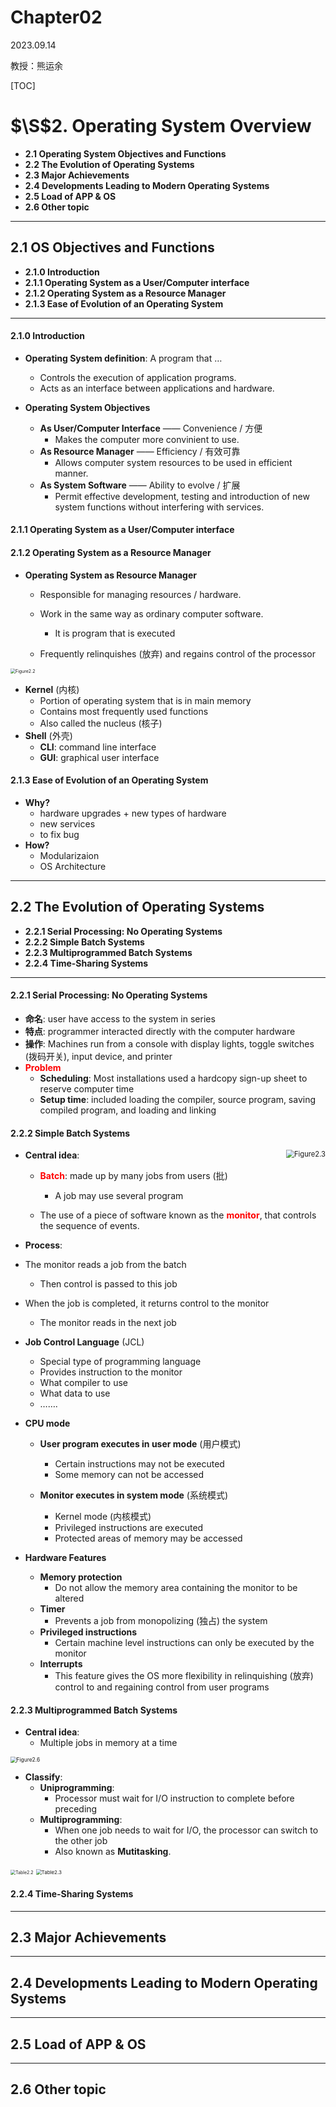 # Chapter02

2023.09.14

教授：熊运余



[TOC]

# $\S$2. Operating System Overview

* **2.1 Operating System Objectives and Functions**
* **2.2 The Evolution of Operating Systems**
* **2.3 Major Achievements**
* **2.4 Developments Leading to Modern Operating Systems**
* **2.5 Load of APP & OS**
* **2.6 Other topic**

----------------

## 2.1 OS Objectives and Functions

* **2.1.0 Introduction**
* **2.1.1 Operating System as a User/Computer interface**
* **2.1.2 Operating System as a Resource Manager**
* **2.1.3 Ease of Evolution of an Operating System**

---------

#### 2.1.0 Introduction

* **Operating System definition**: A program that …
  * Controls the execution of application programs.
  * Acts as an interface between applications and hardware.

* **Operating System Objectives** 
  * **As User/Computer Interface** —— Convenience / 方便
    * Makes the computer more convinient to use.
  * **As Resource Manager** —— Efficiency / 有效可靠
    * Allows computer system resources to be used in efficient manner.
  * **As System Software** —— Ability to evolve / 扩展
    * Permit effective development, testing and introduction of new system functions without interfering with services.

#### 2.1.1 Operating System as a User/Computer interface



#### 2.1.2 Operating System as a Resource Manager

* **Operating System as Resource Manager**

  * Responsible for managing resources / hardware.
  * Work in the same way as ordinary computer software.
    * It is program that is executed

  * Frequently relinquishes (放弃) and regains control of the processor

<img src="./image/Chapter02/Fig2.2.png" alt="Figure2.2" style="zoom:50%;" />

* **Kernel** (内核)
  * Portion of operating system that is in main memory
  * Contains most frequently used functions
  * Also called the nucleus (核子)
* **Shell** (外壳)
  * **CLI**: command line interface
  * **GUI**: graphical user interface

#### 2.1.3 Ease of Evolution of an Operating System

* **Why?**
  * hardware upgrades + new types of hardware
  * new services
  * to fix bug
* **How?**
  * Modularizaion
  * OS Architecture



-----------

## 2.2 The Evolution of Operating Systems

* **2.2.1 Serial Processing: No Operating Systems**
* **2.2.2 Simple Batch Systems**
* **2.2.3 Multiprogrammed Batch Systems**
* **2.2.4 Time-Sharing Systems**

--------

#### 2.2.1 Serial Processing: No Operating Systems

* **命名**: user have access to the system in series
* **特点**: programmer interacted directly with the computer hardware 
* **操作**: Machines run from a console with display lights, toggle switches (拨码开关), input device, and printer
* **<font color = red>Problem</font>**
  * **Scheduling**: Most installations used a hardcopy sign-up sheet to reserve computer time
  * **Setup time**: included loading the compiler, source program, saving compiled program, and loading and linking



#### 2.2.2 Simple Batch Systems

* **Central idea**:  <img align = "right" rightsrc="./image/Chapter02/Fig2.3.png" alt="Figure2.3" style="zoom:80%;" />
  * **<font color=red>Batch</font>**: made up by many jobs from users (批)
    * A job may use several program
    
  * The use of a piece of software known as the <font color = red>**monitor**</font>, that controls the sequence of events.
  
* **Process**:
* The monitor reads a job from the batch 
  * Then control is passed to this job
* When the job is completed, it returns control to the monitor
  * The monitor reads in the next job

* **Job Control Language** (JCL) 
  * Special type of programming language
  * Provides instruction to the monitor
  * What compiler to use
  * What data to use
  * …….
  
* **CPU mode** 
  * **User program executes in user mode** (用户模式)
    * Certain instructions may not be executed
    * Some memory can not be accessed
  
  * **Monitor executes in system mode** (系统模式)
    * Kernel mode (内核模式)
    * Privileged instructions are executed
    * Protected areas of memory may be accessed
  

* **Hardware Features**
  * **Memory protection**
    * Do not allow the memory area containing the monitor to be altered
  * **Timer**
    * Prevents a job from monopolizing (独占) the system
  * **Privileged instructions**
    * Certain machine level instructions can only be executed by the monitor
  * **Interrupts**
    * This feature gives the OS more flexibility in relinquishing (放弃) control to and regaining control from user programs



#### 2.2.3 Multiprogrammed Batch Systems

* **Central idea**:
  * Multiple jobs in memory at a time

<img src="./image/Chapter02/Fig2.6.png" alt="Figure2.6" style="zoom:60%;" />

* **Classify**:
  * **Uniprogramming**:
    * Processor must wait for I/O instruction to complete before preceding
  * **Multiprogramming**:
    * When one job needs to wait for I/O, the processor can switch to the other job
    * Also known as **Mutitasking**.

<img src="./image/Chapter02/Tab2.2.png" alt="Table2.2" style="zoom:50%;" />

<img src="./image/Chapter02/Tab2.3.png" alt="Table2.3" style="zoom:57%;" />



#### 2.2.4 Time-Sharing Systems

---------

## 2.3 Major Achievements



----------

## 2.4 Developments Leading to Modern Operating Systems



---------

## 2.5 Load of APP & OS



--------

## 2.6 Other topic